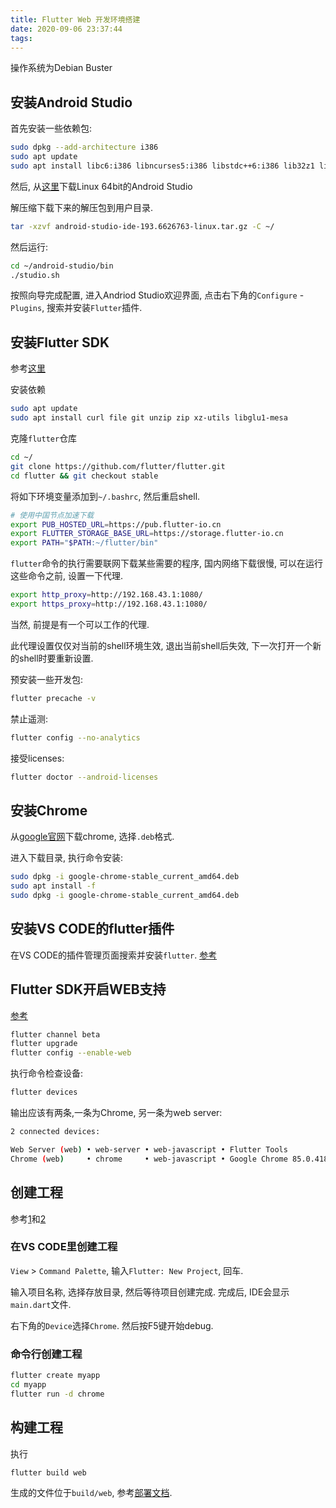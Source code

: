 ```yaml
---
title: Flutter Web 开发环境搭建
date: 2020-09-06 23:37:44
tags:
---
```


操作系统为Debian Buster

## 安装Android Studio

首先安装一些依赖包:

```bash
sudo dpkg --add-architecture i386
sudo apt update
sudo apt install libc6:i386 libncurses5:i386 libstdc++6:i386 lib32z1 libbz2-1.0:i386
```

然后, 从[这里](https://developer.android.com/studio#downloads)下载Linux 64bit的Android Studio

解压缩下载下来的解压包到用户目录.

```bash
tar -xzvf android-studio-ide-193.6626763-linux.tar.gz -C ~/
```

然后运行:

```bash
cd ~/android-studio/bin
./studio.sh
```

按照向导完成配置, 进入Andriod Studio欢迎界面, 点击右下角的`Configure` - `Plugins`, 搜索并安装`Flutter`插件.

## 安装Flutter SDK

参考[这里](https://flutter.dev/docs/get-started/install/linux)

安装依赖

```bash
sudo apt update
sudo apt install curl file git unzip zip xz-utils libglu1-mesa
```

克隆`flutter`仓库

```bash
cd ~/
git clone https://github.com/flutter/flutter.git
cd flutter && git checkout stable
```

将如下环境变量添加到`~/.bashrc`, 然后重启shell.

```bash
# 使用中国节点加速下载
export PUB_HOSTED_URL=https://pub.flutter-io.cn
export FLUTTER_STORAGE_BASE_URL=https://storage.flutter-io.cn
export PATH="$PATH:~/flutter/bin"
```

`flutter`命令的执行需要联网下载某些需要的程序, 国内网络下载很慢, 可以在运行这些命令之前, 设置一下代理.

```bash
export http_proxy=http://192.168.43.1:1080/
export https_proxy=http://192.168.43.1:1080/
```

当然, 前提是有一个可以工作的代理.

此代理设置仅仅对当前的shell环境生效, 退出当前shell后失效, 下一次打开一个新的shell时要重新设置.

预安装一些开发包:

```bash
flutter precache -v
```

禁止遥测:

```bash
flutter config --no-analytics
```

接受licenses:

```bash
flutter doctor --android-licenses
```

## 安装Chrome

从[google官网](https://www.google.com/chrome/)下载chrome, 选择`.deb`格式.

进入下载目录, 执行命令安装:

```bash
sudo dpkg -i google-chrome-stable_current_amd64.deb
sudo apt install -f
sudo dpkg -i google-chrome-stable_current_amd64.deb
```

## 安装VS CODE的flutter插件

在VS CODE的插件管理页面搜索并安装`flutter`. [参考](https://flutter.dev/docs/get-started/editor?tab=vscode)

## Flutter SDK开启WEB支持

[参考](https://flutter.dev/docs/get-started/web#create-a-new-project-with-web-support)

```bash
flutter channel beta
flutter upgrade
flutter config --enable-web
```

执行命令检查设备:

```bash
flutter devices
```

输出应该有两条,一条为Chrome, 另一条为web server:

```bash
2 connected devices:

Web Server (web) • web-server • web-javascript • Flutter Tools
Chrome (web)     • chrome     • web-javascript • Google Chrome 85.0.4183.83
```

## 创建工程

参考[1](https://flutter.dev/docs/get-started/test-drive?tab=vscode)和[2](https://flutter.dev/docs/get-started/web#create-and-run)

### 在VS CODE里创建工程

`View` > `Command Palette`, 输入`Flutter: New Project`, 回车.

输入项目名称, 选择存放目录, 然后等待项目创建完成. 完成后, IDE会显示`main.dart`文件.

右下角的`Device`选择`Chrome`. 然后按F5键开始debug.

### 命令行创建工程

```bash
flutter create myapp
cd myapp
flutter run -d chrome
```

## 构建工程

执行

```bash
flutter build web
```

生成的文件位于`build/web`, 参考[部署文档](https://flutter.dev/docs/deployment/web).

